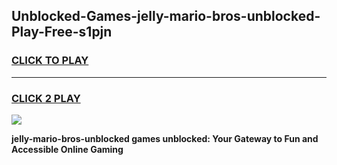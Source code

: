 
## Unblocked-Games-jelly-mario-bros-unblocked-Play-Free-s1pjn
<h3>
<a href="https://premium76.site?title=jelly-mario-bros-unblocked&ref=20M">CLICK TO PLAY</a></h3>
<hr>

<h3>
<a href="https://premium76.site?title=jelly-mario-bros-unblocked&ref=20M">CLICK 2 PLAY</a>
  
</h3>

<a href="https://premium76.site?title=jelly-mario-bros-unblocked&ref=19M"><img src="https://clearcache.store/games.png"></a>


**jelly-mario-bros-unblocked games unblocked: Your Gateway to Fun and Accessible Online Gaming**

